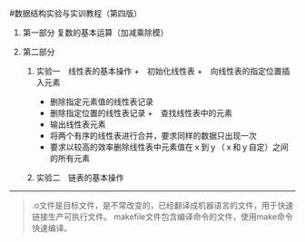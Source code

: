#数据结构实验与实训教程（第四版）


1. 第一部分
	复数的基本运算（加减乘除模）

2. 第二部分
	1. 实验一　线性表的基本操作
		+　初始化线性表
		+　向线性表的指定位置插入元素
		+ 删除指定元素值的线性表记录
		+ 删除指定位置的线性表记录
		+　查找线性表中的元素
		+ 输出线性表元素
		+ 将两个有序的线性表进行合并，要求同样的数据只出现一次
		+ 要求以较高的效率删除线性表中元素值在ｘ到ｙ（ｘ和ｙ自定）之间的所有元素
		
	2. 实验二　链表的基本操作


---------------------------------------
> .o文件是目标文件，是不常改变的，已经翻译成机器语言的文件，用于快速链接生产可执行文件。
> makefile文件包含编译命令的文件，使用make命令快速编译。


		

